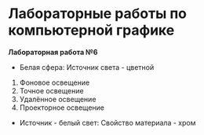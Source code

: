 # Лабораторные работы по компьютерной графике

**Лабораторная работа №6**
- Белая сфера:
Источник света - цветной
1. Фоновое освещение
2. Точное освещение
3. Удалённое освещение
4. Проекторное освещение

- Источник - белый свет:
Свойство материала - хром
